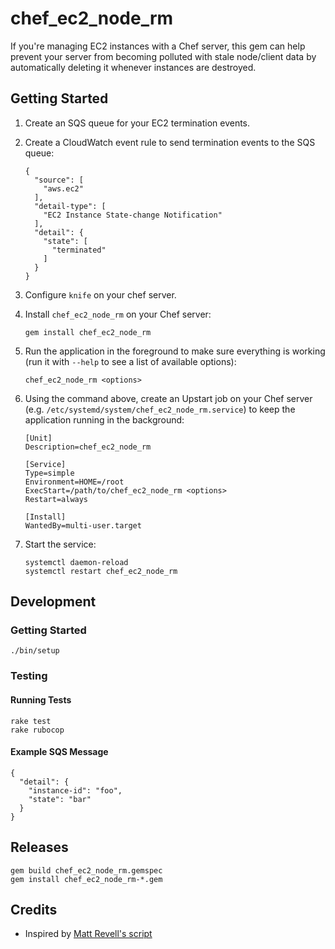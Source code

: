# chef_ec2_node_rm

If you're managing EC2 instances with a Chef server, this gem can help prevent your server from becoming polluted with stale node/client data by automatically deleting it whenever instances are destroyed.

## Getting Started

1. Create an SQS queue for your EC2 termination events.

1. Create a CloudWatch event rule to send termination events to the SQS queue:

    ```
    {
      "source": [
        "aws.ec2"
      ],
      "detail-type": [
        "EC2 Instance State-change Notification"
      ],
      "detail": {
        "state": [
          "terminated"
        ]
      }
    }
    ```

1. Configure `knife` on your chef server.

1. Install `chef_ec2_node_rm` on your Chef server:

    ```
    gem install chef_ec2_node_rm
    ```

1. Run the application in the foreground to make sure everything is working (run it with `--help` to see a list of available options):

    ```
    chef_ec2_node_rm <options>
    ```

1. Using the command above, create an Upstart job on your Chef server (e.g. `/etc/systemd/system/chef_ec2_node_rm.service`) to keep the application running in the background:

    ```
    [Unit]
    Description=chef_ec2_node_rm

    [Service]
    Type=simple
    Environment=HOME=/root
    ExecStart=/path/to/chef_ec2_node_rm <options>
    Restart=always

    [Install]
    WantedBy=multi-user.target
    ```

1. Start the service:

    ```
    systemctl daemon-reload
    systemctl restart chef_ec2_node_rm
    ```

## Development

### Getting Started

    ./bin/setup

### Testing

#### Running Tests

    rake test
    rake rubocop

#### Example SQS Message

    {
      "detail": {
        "instance-id": "foo",
        "state": "bar"
      }
    }

## Releases

    gem build chef_ec2_node_rm.gemspec
    gem install chef_ec2_node_rm-*.gem

## Credits

- Inspired by [Matt Revell's script](http://blog.mattrevell.net/2014/02/19/automatically-remove-dead-autoscale-nodes-from-chef-server/)
